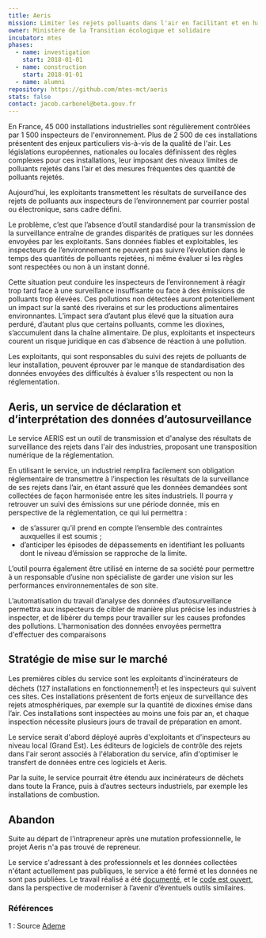 ```yaml
---
title: Aeris
mission: Limiter les rejets polluants dans l'air en facilitant et en harmonisant la déclaration et le suivi des émissions des industriels
owner: Ministère de la Transition écologique et solidaire
incubator: mtes
phases:
  - name: investigation
    start: 2018-01-01
  - name: construction
    start: 2018-01-01
  - name: alumni
repository: https://github.com/mtes-mct/aeris
stats: false
contact: jacob.carbonel@beta.gouv.fr
---
```


En France, 45 000 installations industrielles sont régulièrement contrôlées par 1 500 inspecteurs de l'environnement.
Plus de 2 500 de ces installations présentent des enjeux particuliers vis-à-vis de la qualité de l'air.
Les législations européennes, nationales ou locales définissent des règles complexes pour ces installations, leur imposant des niveaux limites de polluants rejetés dans l’air et des mesures fréquentes des quantité de polluants rejetés.

Aujourd’hui, les exploitants transmettent les résultats de surveillance des rejets de polluants aux inspecteurs de l’environnement par courrier postal ou électronique, sans cadre défini.

Le problème, c’est que l’absence d’outil standardisé pour la transmission de la surveillance entraîne de grandes disparités de pratiques sur les données envoyées par les exploitants.
Sans données fiables et exploitables, les inspecteurs de l’environnement ne peuvent pas suivre l’évolution dans le temps des quantités de polluants rejetées, ni même évaluer si les règles sont respectées ou non à un instant donné.

Cette situation peut conduire les inspecteurs de l’environnement à réagir trop tard face à une surveillance insuffisante ou face à des émissions de polluants trop élevées.
Ces pollutions non détectées auront potentiellement un impact sur la santé des riverains et sur les productions alimentaires environnantes.
L’impact sera d’autant plus élevé que la situation aura perduré, d’autant plus que certains polluants, comme les dioxines, s’accumulent dans la chaîne alimentaire.
De plus, exploitants et inspecteurs courent un risque juridique en cas d’absence de réaction à une pollution.

Les exploitants, qui sont responsables du suivi des rejets de polluants de leur installation, peuvent éprouver par le manque de standardisation des données envoyées des difficultés à évaluer s’ils respectent ou non la réglementation.

## Aeris, un service de déclaration et d’interprétation des données d’autosurveillance

Le service AERIS est un outil de transmission et d'analyse des résultats de surveillance des rejets dans l'air des industries, proposant une transposition numérique de la réglementation.

En utilisant le service, un industriel remplira facilement son obligation réglementaire de transmettre à l’inspection les résultats de la surveillance de ses rejets dans l’air, en étant assuré que les données demandées sont collectées de façon harmonisée entre les sites industriels.
Il pourra y retrouver un suivi des émissions sur une période donnée, mis en perspective de la réglementation, ce qui  lui permettra :
- de s’assurer qu’il prend en compte l’ensemble des contraintes auxquelles il est soumis ;
- d’anticiper les épisodes de dépassements en identifiant les polluants dont le niveau d’émission se rapproche de la limite.

L’outil pourra également être utilisé en interne de sa société pour permettre à un responsable d’usine non spécialiste de garder une vision sur les performances environnementales de son site.

L’automatisation du travail d’analyse des données d’autosurveillance permettra aux inspecteurs de cibler de manière plus précise les industries à inspecter, et de libérer du temps pour travailler sur les causes profondes des pollutions. L'harmonisation des données envoyées permettra d'effectuer des comparaisons

## Stratégie de mise sur le marché

Les premières cibles du service sont les exploitants d'incinérateurs de déchets (127 installations en fonctionnement<sup>[1](#note1)</sup>) et les inspecteurs qui suivent ces sites.
Ces installations présentent de forts enjeux de surveillance des rejets atmosphériques, par exemple sur la quantité de dioxines émise dans l’air.
Ces installations sont inspectées au moins une fois par an, et chaque inspection nécessite plusieurs jours de travail de préparation en amont.

Le service serait d'abord déployé auprès d'exploitants et d'inspecteurs au niveau local (Grand Est). Les éditeurs de logiciels de contrôle des rejets dans l'air seront associés à l'élaboration du service, afin d'optimiser le transfert de données entre ces logiciels et Aeris.

Par la suite, le service pourrait être étendu aux incinérateurs de déchets dans toute la France, puis à d’autres secteurs industriels, par exemple les installations de combustion.

## Abandon

Suite au départ de l'intrapreneur après une mutation professionnelle, le projet Aeris n'a pas trouvé de repreneur.

Le service s'adressant à des professionnels et les données collectées n'étant actuellement pas publiques, le service a été fermé et les données ne sont pas publiées. Le travail réalisé a été [documenté](https://github.com/MTES-MCT/aeris/tree/master/documentation), et le [code est ouvert](https://github.com/mtes-mct/aeris), dans la perspective de moderniser à l’avenir d’éventuels outils similaires.

### Références

<a name="note1">1</a> : Source [Ademe](http://www.ademe.fr/expertises/dechets/passer-a-laction/valorisation-energetique/dossier/lincineration/lessentiel-lincineration)
